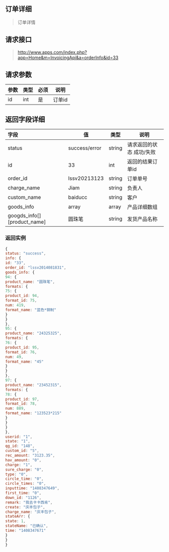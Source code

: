 ## 订单详细

> 订单详情 

## 请求接口

>  http://www.apps.com/index.php?app=Home&m=InvoicingApi&a=orderInfo&id=33

## 请求参数

|参数|类型|必须|说明|
|:---|---|---|---|
|id|int|是|订单id|

## 返回字段详细

|字段|值|类型|说明|
|:---|----|----|----|
|status|success/error|string|请求返回的状态 成功/失败|
|id|33|int|返回的结果订单id|
|order_id|lssv20213123|string|订单单号|
|charge_name|Jiam|string|负责人|
|custom_name|baiducc|string|客户|
|goods_info|array|array|产品详细数组|
|googds_info[][product_name]|圆珠笔|string|发货产品名称|



### 返回实例

```  javascript
{
status: "success",
info: {
id: "33",
order_id: "lssv2014081831",
goods_info: {
94: {
product_name: "圆珠笔",
formats: {
75: {
product_id: 94,
format_id: 75,
num: 419,
format_name: "蓝色*钢制"
}
}
},
95: {
product_name: "24325325",
formats: {
76: {
product_id: 95,
format_id: 76,
num: 49,
format_name: "45"
}
}
},
97: {
product_name: "23452315",
formats: {
78: {
product_id: 97,
format_id: 78,
num: 889,
format_name: "123523*215"
}
}
}
},
userid: "1",
state: "1",
qg_id: "148",
custom_id: "5",
rec_amount: "3123.35",
hav_amount: "0",
charge: "1",
sure_charge: "0",
type: "0",
circle_time: "0",
circle_times: "0",
inputtime: "1408347649",
first_time: "0",
down_id: "1126",
remark: "我去卡卡西肯",
create: "庆丰包子",
charge_name: "庆丰包子",
stateArr: {
state: 1,
stateName: "已确认",
time: "1408347671"
}
}
}

